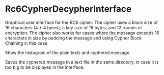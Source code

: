 # Rc6CypherDecypherInterface
Graphical user interface for the RC6 cipher. The cipher uses a block size of 16 characters (4 * 4 bytes), a key size of 16 bytes, and 12 rounds of encryption. The cipher also works for cases where the message exceeds 16 characters in size by padding the message and using Cypher Block Chaining in this case.

Show the histogram of the plain texts and cyphered message.

Saves the cyphered message in a text file in the same directory, in case it is too big to be displayed in the interface.
